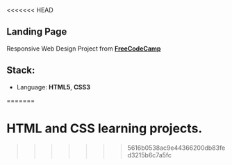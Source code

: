 <<<<<<< HEAD
## Landing Page 

Responsive Web Design Project from **[FreeCodeCamp](https://www.freecodecamp.org/)**

## Stack:
* Language: **HTML5**, **CSS3**

=======
# HTML and CSS learning projects.
>>>>>>> 5616b0538ac9e44366200db83fed3215b6c7a5fc
